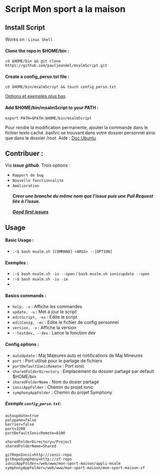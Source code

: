 # Script Mon sport a la maison

## Install Script
Works on : `Linux Shell`
#### Clone the repo in $HOME/bin :
```
cd $HOME/bin && git clone https://github.com/pauljeandel/msalmScript.git
```

#### Create a config_perso.txt file :
```
cd $HOME/bin/msalmScript && touch config_perso.txt
```
[Options et exemples plus bas](#config)
#### Add $HOME/bin/msalmScript to your PATH :
```
export PATH=$PATH:$HOME/bin/msalmScript
```
Pour rendre la modification permanente, ajouter la commande dans le fichier texte caché .bashrc se trouvant dans votre dossier personnel ainsi que dans le dossier /root.
Aide : <a href=https://doc.ubuntu-fr.org/tutoriel/script_shell>Doc Ubuntu</a>
## Contribuer :
 Via ***issue github***. Trois options :
 - `Rapport de bug`
 - `Nouvelle fonctionnalité`
 - `Amélioration`
</br></br>***Creer une branche du même nom que l'issue puis une Pull Request liée à l'issue.***</br></br>
<a href=https://github.com/pauljeandel/msalmScript/contribute>***Good first issues***</a>
## Usage
#### Basic Usage :
- `:~$ bash msalm.sh [COMMAND] <ARGS> --[OPTION]`
#### Exemples :
- `:~$ bash msalm.sh -iu --open` / `bash msalm.sh ionicupdate --open`
- `:~$ bash msalm.sh -iu -ie`
-
#### Basics commands :
- `help, -v` :             Affiche les commandes
- `update, -u` :               Met à jour le script
- `editScript, -es` :      Edite le script
- `editConig, -ec` :       Edite le fichier de config personnel
- `version, -v` :          Affiche la version
- `--testdev, --dev` :     Lance la fonction dev
<a name="config"></a>
#### Config options :
- `autoUpdate` : Maj Majeures auto et notifications de Maj Mineures
- `port` : Port utilisé pour le partage de fichiers
- `portDefaultIonicRemote` :              Port ionic
- `sharedFolderDirectory` :      Emplacement du dossier partagé par default $HOME/bin<PATH>
- `sharedFolderName` :       Nom du dosier partagé
- `ionicAppFolder` :          Chemin du projet ionic
- `symphonyAppFolder` :     Chemin du projet Symphony
##### Exemple `config_perso.txt`:

```
autoupdate=true
polypane=false
barrier=false
port=3200
portDefaultIonicRemote=8100

sharedFolderDirectory=/Project
sharedFolderName=Shared

gitRepoIonic=http://ionic-repo
gitRepoSymphony=http://sf-repo
ionicAppFolder=/web/www/mon-sport-maison/appli-msalm
symphonyAppFolder=/web/www/mon-sport-maison/mon-sport-maison-sf

```

